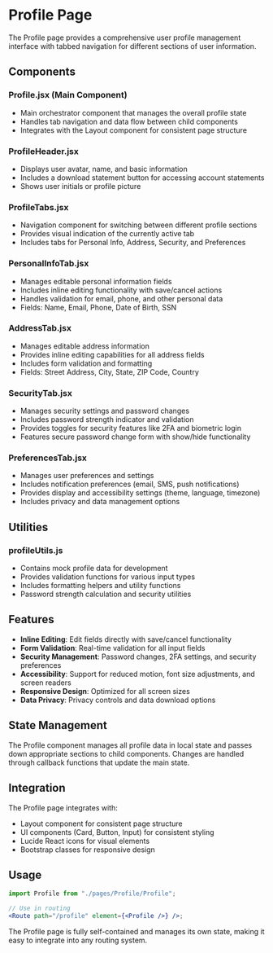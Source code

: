 # Profile Page

The Profile page provides a comprehensive user profile management interface with tabbed navigation for different sections of user information.

## Components

### Profile.jsx (Main Component)

-   Main orchestrator component that manages the overall profile state
-   Handles tab navigation and data flow between child components
-   Integrates with the Layout component for consistent page structure

### ProfileHeader.jsx

-   Displays user avatar, name, and basic information
-   Includes a download statement button for accessing account statements
-   Shows user initials or profile picture

### ProfileTabs.jsx

-   Navigation component for switching between different profile sections
-   Provides visual indication of the currently active tab
-   Includes tabs for Personal Info, Address, Security, and Preferences

### PersonalInfoTab.jsx

-   Manages editable personal information fields
-   Includes inline editing functionality with save/cancel actions
-   Handles validation for email, phone, and other personal data
-   Fields: Name, Email, Phone, Date of Birth, SSN

### AddressTab.jsx

-   Manages editable address information
-   Provides inline editing capabilities for all address fields
-   Includes form validation and formatting
-   Fields: Street Address, City, State, ZIP Code, Country

### SecurityTab.jsx

-   Manages security settings and password changes
-   Includes password strength indicator and validation
-   Provides toggles for security features like 2FA and biometric login
-   Features secure password change form with show/hide functionality

### PreferencesTab.jsx

-   Manages user preferences and settings
-   Includes notification preferences (email, SMS, push notifications)
-   Provides display and accessibility settings (theme, language, timezone)
-   Includes privacy and data management options

## Utilities

### profileUtils.js

-   Contains mock profile data for development
-   Provides validation functions for various input types
-   Includes formatting helpers and utility functions
-   Password strength calculation and security utilities

## Features

-   **Inline Editing**: Edit fields directly with save/cancel functionality
-   **Form Validation**: Real-time validation for all input fields
-   **Security Management**: Password changes, 2FA settings, and security preferences
-   **Accessibility**: Support for reduced motion, font size adjustments, and screen readers
-   **Responsive Design**: Optimized for all screen sizes
-   **Data Privacy**: Privacy controls and data download options

## State Management

The Profile component manages all profile data in local state and passes down appropriate sections to child components. Changes are handled through callback functions that update the main state.

## Integration

The Profile page integrates with:

-   Layout component for consistent page structure
-   UI components (Card, Button, Input) for consistent styling
-   Lucide React icons for visual elements
-   Bootstrap classes for responsive design

## Usage

```jsx
import Profile from "./pages/Profile/Profile";

// Use in routing
<Route path="/profile" element={<Profile />} />;
```

The Profile page is fully self-contained and manages its own state, making it easy to integrate into any routing system.
